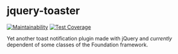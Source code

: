 # jquery-toaster

[![Maintainability](https://api.codeclimate.com/v1/badges/f73066b79536285436cd/maintainability)](https://codeclimate.com/github/jgobi/jquery-toaster/maintainability)
[![Test Coverage](https://api.codeclimate.com/v1/badges/f73066b79536285436cd/test_coverage)](https://codeclimate.com/github/jgobi/jquery-toaster/test_coverage)

Yet another toast notification plugin made with jQuery and _currently_ dependent of some classes of the Foundation framework.
